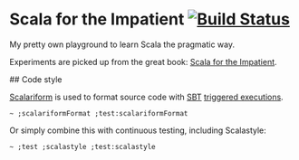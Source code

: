 # Scala for the Impatient [![Build Status](https://api.travis-ci.org/cbismuth/scala-for-the-impatient.svg?branch=master)](https://travis-ci.org/cbismuth/scala-for-the-impatient)

My pretty own playground to learn Scala the pragmatic way.

Experiments are picked up from the great book: [Scala for the Impatient](http://typesafe.com/resources/e-book/scala-for-the-impatient).

## Code style

[Scalariform](http://mdr.github.io/scalariform/) is used to format source code with [SBT](http://www.scala-sbt.org/) [triggered executions](http://www.scala-sbt.org/0.12.4/docs/Detailed-Topics/Triggered-Execution.html#running-multiple-commands).

```
~ ;scalariformFormat ;test:scalariformFormat
```

Or simply combine this with continuous testing, including Scalastyle:

```
~ ;test ;scalastyle ;test:scalastyle
```
